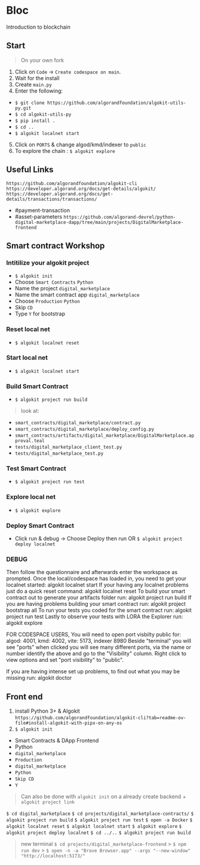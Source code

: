 # Bloc

Introduction to blockchain

## Start

> On your own fork

1. Click on `Code` -> `Create codespace on main`.
2. Wait for the install
3. Create `main.py`
4. Enter the following:

- `$ git clone https://github.com/algorandfoundation/algokit-utils-py.git`
- `$ cd algokit-utils-py`
- `$ pip install .`
- `$ cd ..`
- `$ algokit localnet start`

5. Click on `PORTS` & change algod/kmd/indexer to `public`
6. To explore the chain : `$ algokit explore`

## Useful Links

`https://github.com/algorandfoundation/algokit-cli`
`https://developer.algorand.org/docs/get-details/algokit/`
`https://developer.algorand.org/docs/get-details/transactions/transactions/`

- #payment-transaction
- #asset-parameters
  `https://github.com/algorand-devrel/python-digital-marketplace-dapp/tree/main/projects/DigitalMarketplace-frontend`

## Smart contract Workshop

### Intitilize your algokit project

- `$ algokit init`
- Choose `Smart Contracts` `Python`
- Name the project `digital_marketplace`
- Name the smart contract app `digital_marketplace`
- Choose `Production` `Python`
- Skip `CD`
- Type `Y` for bootstrap

### Reset local net

- `$ algokit localnet reset`

### Start local net

- `$ algokit localnet start`

### Build Smart Contract

- `$ algokit project run build`

> look at:

- `smart_contracts/digital_marketplace/contract.py`
- `smart_contracts/digital_marketplace/deploy_config.py`
- `smart_contracts/artifacts/digital_marketplace/DigitalMarketplace.approval.teal`
- `tests/digital_marketplace_client_test.py`
- `tests/digital_marketplace_test.py`

### Test Smart Contract

- `$ algokit project run test`

### Explore local net

- `$ algokit explore`

### Deploy Smart Contract

- Click run & debug -> Choose Deploy then run OR `$ algokit project deploy localnet`

### DEBUG

Then follow the questionnaire and afterwards enter the workspace as prompted.
Once the local/codespace has loaded in, you need to get your localnet started:
algokit localnet start
If your having any localnet problems just do a quick reset command:
algokit localnet reset
To build your smart contract out to generate your artifacts folder run:
algokit project run build
If you are having problems building your smart contract run:
algokit project bootstrap all
To run your tests you coded for the smart contract run:
algokit project run test
Lastly to observe your tests with LORA the Explorer run:
algokit explore

FOR CODESPACE USERS, You will need to open port visbilty public for:
algod: 4001, kmd: 4002, vite: 5173, indexer 8980
Beside "terminal" you will see "ports" when clicked you will see many different ports, via the name or number identify the above and go to the "Visibility" column. Right click to view options and set "port visibility" to "public".

If you are having intense set up problems, to find out what you may be missing run:
algokit doctor

## Front end

1. install Python 3+ & Algokit `https://github.com/algorandfoundation/algokit-cli?tab=readme-ov-file#install-algokit-with-pipx-on-any-os`
2. `$ algokit init`

- Smart Contracts & DApp Frontend
- Python
- `digital_marketplace`
- `Production`
- `digital_marketplace`
- `Python`
- `Skip CD`
- `Y`

> Can also be done with `algokit init` on a already create backend + `algokit project link`

`$ cd digital_marketplace`
`$ cd projects/digital_marketplace-contracts/`
`$ algokit project run build`
`$ algokit project run test`
`$ open -a Docker`
`$ algokit localnet reset`
`$ algokit localnet start`
`$ algokit explore`
`$ algokit project deploy localnet`
`$ cd ../..`
`$ algokit project run build`

> new terminal
> `$ cd projects/digital_marketplace-frontend` > `$ npm run dev` > `$ open -n -a "Brave Browser.app" --args "--new-window" "http://localhost:5173/"`

